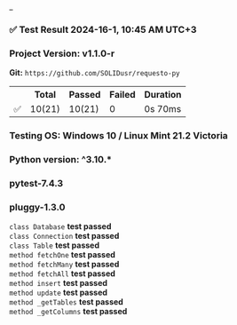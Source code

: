 
_<h3>✅ Test Result 2024-16-1, 10:45 AM UTC+3</h3>

<h3> Project Version: v1.1.0-r </h3>


<table>
<p><strong>Git:</strong> <code>https://github.com/SOLIDusr/requesto-py</code></p>

<tr>
  <th>&nbsp;</th>
  <th>Total</th>
  <th>Passed</th>
  <th>Failed</th>
  <th>Duration</th>
</tr>
<tr>
  <td>✅</td>
  <td>10(21)</td>
  <td>10(21)</td>
  <td>0</td>
  <td>0s 70ms</td>
</tr>
</table>

### Testing OS: Windows 10 / Linux Mint 21.2 Victoria <br>
### Python version: ^3.10.* <br>
### pytest-7.4.3 <br> 
### pluggy-1.3.0 <br>

`class Database` **test passed** <br>
`class Connection` **test passed** <br>
`class Table` **test passed** <br>
`method fetchOne` **test passed** <br>
`method fetchMany` **test passed** <br>
`method fetchAll` **test passed** <br>
`method insert` **test passed** <br>
`method update` **test passed** <br>
`method _getTables` **test passed** <br>
`method _getColumns` **test passed** <br>

